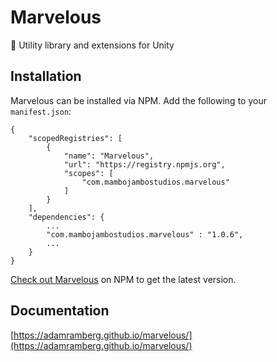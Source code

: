 # Marvelous

💄 Utility library and extensions for Unity

## Installation

Marvelous can be installed via NPM. Add the following to your `manifest.json`:

```
{
    "scopedRegistries": [
        {
            "name": "Marvelous",
            "url": "https://registry.npmjs.org",
            "scopes": [
                "com.mambojambostudios.marvelous"
            ]
        }
    ],
    "dependencies": {
        ...
        "com.mambojambostudios.marvelous" : "1.0.6",
        ...
    }
}
```

[Check out Marvelous](https://www.npmjs.com/package/com.mambojambostudios.marvelous) on NPM to get the latest version.

## Documentation

[https://adamramberg.github.io/marvelous/](https://adamramberg.github.io/marvelous/)
